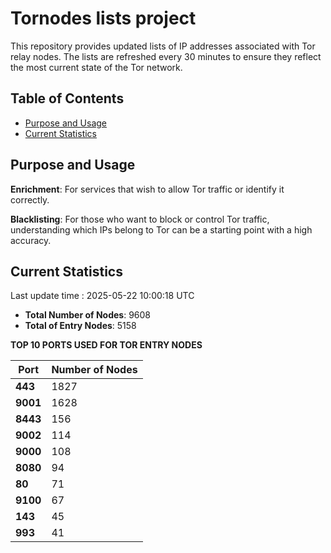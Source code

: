 # Tornodes lists project

This repository provides updated lists of IP addresses associated with Tor relay nodes. The lists are refreshed every 30 minutes to ensure they reflect the most current state of the Tor network.

## Table of Contents

- [Purpose and Usage](#purpose-and-usage)
- [Current Statistics](#current-statistics)


## Purpose and Usage

**Enrichment**: For services that wish to allow Tor traffic or identify it correctly.

**Blacklisting**: For those who want to block or control Tor traffic, understanding which IPs belong to Tor can be a starting point with a high accuracy.

## Current Statistics

Last update time : 2025-05-22 10:00:18 UTC

- **Total Number of Nodes**: 9608
- **Total of Entry Nodes**: 5158

**TOP 10 PORTS USED FOR TOR ENTRY NODES**

| **Port** | **Number of Nodes** |
|------|-----------------|
| **443**   | 1827  |
| **9001**   | 1628  |
| **8443**   | 156  |
| **9002**   | 114  |
| **9000**   | 108  |
| **8080**   | 94  |
| **80**   | 71  |
| **9100**   | 67  |
| **143**   | 45  |
| **993**   | 41  |

